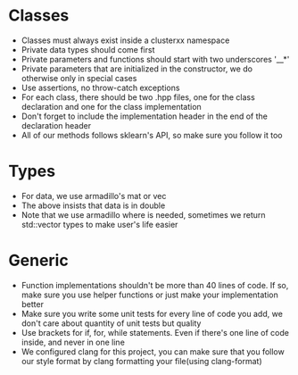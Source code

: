 # Classes
  - Classes must always exist inside a clusterxx namespace
  - Private data types should come first
  - Private parameters and functions should start with two underscores '__*'
  - Private parameters that are initialized in the constructor, we do otherwise only in special cases
  - Use assertions, no throw-catch exceptions
  - For each class, there should be two .hpp files, one for the class declaration and one for the class implementation
  - Don't forget to include the implementation header in the end of the declaration header
  - All of our methods follows sklearn's API, so make sure you follow it too

# Types
  - For data, we use armadillo's mat or vec
  - The above insists that data is in double
  - Note that we use armadillo where is needed, sometimes we return std::vector types to make user's life easier

# Generic
  - Function implementations shouldn't be more than 40 lines of code. If so, make sure you use helper functions or just make your implementation better
  - Make sure you write some unit tests for every line of code you add, we don't care about quantity of unit tests but quality
  - Use brackets for if, for, while statements. Even if there's one line of code inside, and never in one line
  - We configured clang for this project, you can make sure that you follow our style format by clang formatting your file(using clang-format)
